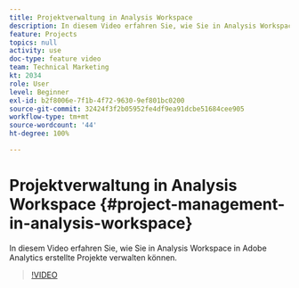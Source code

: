 ```yaml
---
title: Projektverwaltung in Analysis Workspace
description: In diesem Video erfahren Sie, wie Sie in Analysis Workspace in Adobe Analytics erstellte Projekte verwalten können.
feature: Projects
topics: null
activity: use
doc-type: feature video
team: Technical Marketing
kt: 2034
role: User
level: Beginner
exl-id: b2f8006e-7f1b-4f72-9630-9ef801bc0200
source-git-commit: 32424f3f2b05952fe4df9ea91dcbe51684cee905
workflow-type: tm+mt
source-wordcount: '44'
ht-degree: 100%

---
```


# Projektverwaltung in Analysis Workspace {#project-management-in-analysis-workspace}

In diesem Video erfahren Sie, wie Sie in Analysis Workspace in Adobe Analytics erstellte Projekte verwalten können.

>[!VIDEO](https://video.tv.adobe.com/v/24035/?quality=12)
